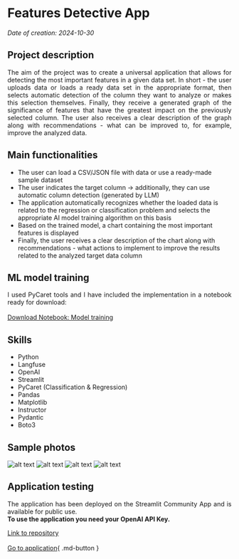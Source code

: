 # Features Detective App

*Date of creation: 2024-10-30*

## Project description
<div style="text-align: justify;">
The aim of the project was to create a universal application that allows for detecting the most important features in a given data set. In short - the user uploads data or loads a ready data set in the appropriate format, then selects automatic detection of the column they want to analyze or makes this selection themselves. Finally, they receive a generated graph of the significance of features that have the greatest impact on the previously selected column. The user also receives a clear description of the graph along with recommendations - what can be improved to, for example, improve the analyzed data.<br>
</div style>

## Main functionalities
<ul>
  <li>The user can load a CSV/JSON file with data or use a ready-made sample dataset</li>
  <li>The user indicates the target column -> additionally, they can use automatic column detection (generated by LLM)</li>
  <li>The application automatically recognizes whether the loaded data is related to the regression or classification problem and selects the appropriate AI model training algorithm on this basis</li>
  <li>Based on the trained model, a chart containing the most important features is displayed</li>
  <li>Finally, the user receives a clear description of the chart along with recommendations - what actions to implement to improve the results related to the analyzed target data column</li>
</ul>

## ML model training
<div style="text-align: justify;">
I used PyCaret tools and I have included the implementation in a notebook ready for download:<br><br>
<a href="model_training.ipynb" class="md-button md-button--primary">Download Notebook: Model training</a>
</div style>


## Skills
<ul>
  <li>Python</li>
  <li>Langfuse</li>
  <li>OpenAI</li>
  <li>Streamlit</li>
  <li>PyCaret (Classification & Regression)</li>
  <li>Pandas</li>
  <li>Matplotlib</li>
  <li>Instructor</li>
  <li>Pydantic</li>
  <li>Boto3</li>
</ul>

## Sample photos 
![alt text](data/title.png)
![alt text](data/choice_column.png)
![alt text](data/recommends.png)
![alt text](data/plot.png)

## Application testing
<div style="text-align: justify;">
The application has been deployed on the Streamlit Community App and is available for public use.
<strong><br>To use the application you need your OpenAI API Key.</strong>
</div style>

[Link to repository](https://github.com/kasjansmigielski/feature_detective_app)<br><br>
[Go to application](https://feature-detective.streamlit.app/){ .md-button }

